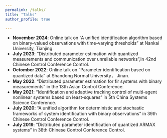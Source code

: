 ```yaml
---
permalink: /talks/
title: "Talks"
author_profile: true

---
```


* **November 2024**: Online talk on “A unified identification algorithm based on binary-valued observations with time-varying thresholds” at Nankai University, Tianjing.
* **July 2023**: “Distributed parameter estimation with quantized measurements and communication over unreliable networks”,in 42nd Chinese Control Conference Control.
* **Octomber 2022**: Online talk on “Parameter identification based on quantized data” at Shandong Normal University， Jinan. 
* **May 2022**: “Distributed parameter estimation for fir systems with binary measurements” in the 13th Asian Control Conference. 
* **May 2021**: “Identification and adaptive tracking control of multi-agent nonlinear systems based on least-squares” in 5th China Systems Science Conference.
* **July 2020**: “A unified algorithm for deterministic and stochastic frameworks of system identiﬁcation with binary observations” in 39th Chinese Control Conference Control.
* **July 2019**: “Distributed parameter identification of quantized ARMAX systems” in 38th Chinese Control Conference Control.
